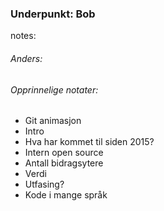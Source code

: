 ### Underpunkt: Bob


notes:
###### Anders:



###### Opprinnelige notater:

* Git animasjon
* Intro
* Hva har kommet til siden 2015?
* Intern open source
* Antall bidragsytere
* Verdi
* Utfasing?
* Kode i mange språk
